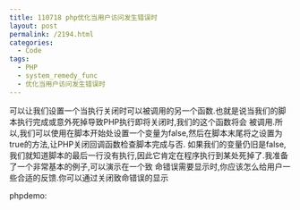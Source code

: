 ```yaml
---
title: 110718 php优化当用户访问发生错误时
layout: post
permalink: /2194.html
categories:
  - Code
tags:
  - PHP
  - system_remedy_func
  - 优化当用户访问发生错误时
---
```

可以让我们设置一个当执行关闭时可以被调用的另一个函数.也就是说当我们的脚本执行完成或意外死掉导致PHP执行即将关闭时,我们的这个函数将会 被调用.所以,我们可以使用在脚本开始处设置一个变量为false,然后在脚本末尾将之设置为true的方法,让PHP关闭回调函数检查脚本完成与否. 如果我们的变量仍旧是false,我们就知道脚本的最后一行没有执行,因此它肯定在程序执行到某处死掉了.我准备了一个非常基本的例子,可以演示在一个致 命错误需要显示时,你应该怎么给用户一些合适的反馈.你可以通过关闭致命错误的显示

phpdemo:

<pre lang="php"><?php
error_reporting ( E_ALL );
$system_remedy = false; //系统出错补救变量初始化  可以设置为on off 等等
function system_remedy_func() {
	global $system_remedy;
	if (! $system_remedy) {
		header ( "Location: http://www.80aj.com" );
		exit ();
	}
}
register_shutdown_function ( "system_remedy_func" );
$a = new ErrorClass ();
$system_remedy = true; //复原变量 表示此次处理是正常的
?>
</pre>